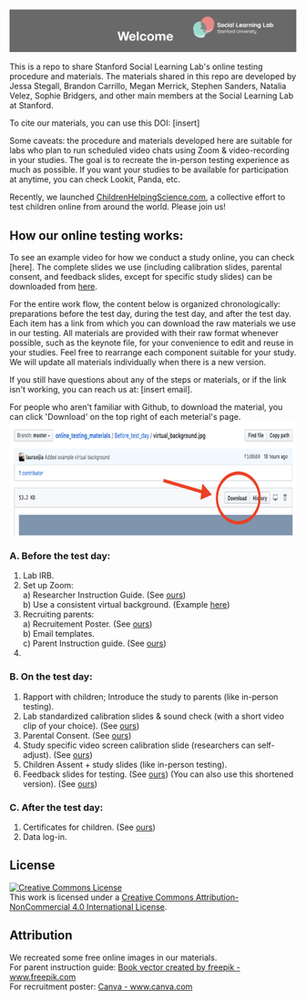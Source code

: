<img src='supplement_images/Readme_banner.png'>

This is a repo to share Stanford Social Learning Lab's online testing procedure and materials. 
The materials shared in this repo are developed by Jessa Stegall, Brandon Carrillo, Megan Merrick, Stephen Sanders, Natalia Velez, Sophie Bridgers, and other main members at the Social Learning Lab at Stanford. 

To cite our materials, you can use this DOI: [insert]

Some caveats: the procedure and materials developed here are suitable for labs who plan to run scheduled video chats using Zoom & video-recording in your studies. The goal is to recreate the in-person testing experience as much as possible. If you want your studies to be available for participation at anytime, you can check Lookit, Panda, etc.

Recently, we launched [ChildrenHelpingScience.com](https://childrenhelpingscience.com/), a collective effort to test children online from around the world. Please join us!


## How our online testing works:

To see an example video for how we conduct a study online, you can check [here]. The complete slides we use (including calibration slides, parental consent, and feedback slides, except for specific study slides) can be downloaded from [here](https://github.com/sociallearninglab/online_testing_materials/blob/master/Example/Standardized_Slides_Sharing.key).

For the entire work flow, the content below is organized chronologically: preparations before the test day, during the test day, and after the test day. Each item has a link from which you can download the raw materials we use in our testing. All materials are provided with their raw format whenever possible, such as the keynote file, for your convenience to edit and reuse in your studies. Feel free to rearrange each component suitable for your study. We will update all materials individually when there is a new version.

If you still have questions about any of the steps or materials, or if the link isn't working, you can reach us at: [insert email].

For people who aren't familiar with Github, to download the material, you can click 'Download' on the top right of each meterial's page. <br>
<img src='supplement_images/github_download_button.png' width = '1000' height ='200'>

### A. Before the test day:
  1. Lab IRB. 
  2. Set up Zoom: <br>
    a) Researcher Instruction Guide. (See [ours](https://github.com/sociallearninglab/online_testing_materials/blob/master/Before_test_day/Lab%20Testing%20Online%20Prep%20Guide.key)) <br>
    b) Use a consistent virtual background. (Example [here](https://github.com/sociallearninglab/online_testing_materials/blob/master/Before_test_day/virtual_background.jpg))
  3. Recruiting parents: <br>
    a) Recruitement Poster. (See [ours](https://github.com/sociallearninglab/online_testing_materials/blob/master/Before_test_day/SLL%20Participation%20Flyer.pdf)) <br>
    b) Email templates.   
    c) Parent Instruction guide. (See [ours](https://github.com/sociallearninglab/online_testing_materials/blob/master/Before_test_day/parent_instruction_guide.key)) 
  3. 

### B. On the test day: 
  1. Rapport with children; Introduce the study to parents (like in-person testing).
  2. Lab standardized calibration slides & sound check (with a short video clip of your choice). (See [ours](https://github.com/sociallearninglab/online_testing_materials/blob/master/On_test_day/Calibration_Part1.key))
  3. Parental Consent. (See [ours](https://github.com/sociallearninglab/online_testing_materials/blob/master/On_test_day/Parental_Consent.key))
  4. Study specific video screen calibration slide (researchers can self-adjust). (See [ours](https://github.com/sociallearninglab/online_testing_materials/blob/master/On_test_day/Calibration_Part2.key))
  5. Children Assent + study slides (like in-person testing).
  6. Feedback slides for testing. (See [ours](https://github.com/sociallearninglab/online_testing_materials/blob/master/On_test_day/Feedback_Slides.key))
     (You can also use this shortened version). (See [ours](https://github.com/sociallearninglab/online_testing_materials/blob/master/On_test_day/Shortened_Follow_Up.key))

### C. After the test day:
  1. Certificates for children. (See [ours](https://github.com/sociallearninglab/online_testing_materials/blob/master/After_test_day/Online%20Testing%20Certificate.pdf))
  2. Data log-in.

## License
<a rel="license" href="http://creativecommons.org/licenses/by-nc/4.0/"><img alt="Creative Commons License" style="border-width:0" src="https://i.creativecommons.org/l/by-nc/4.0/88x31.png" /></a><br />This work is licensed under a <a rel="license" href="http://creativecommons.org/licenses/by-nc/4.0/">Creative Commons Attribution-NonCommercial 4.0 International License</a>.

## Attribution
<p> We recreated some free online images in our materials. <br>
For parent instruction guide: <a href="https://www.freepik.com/free-photos-vectors/book">Book vector created by freepik - www.freepik.com</a> <br>
For recruitment poster: <a href="https://www.canva.com"> Canva - www.canva.com</a> <br>
</p>
